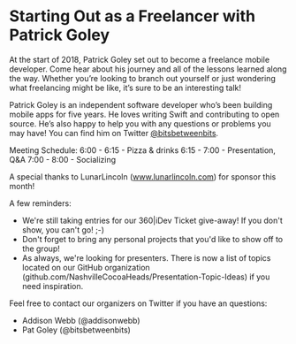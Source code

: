# Starting Out as a Freelancer with Patrick Goley

At the start of 2018, Patrick Goley set out to become a freelance mobile developer. Come hear about his journey and all of the lessons learned along the way. Whether you’re looking to branch out yourself or just wondering what freelancing might be like, it’s sure to be an interesting talk!

Patrick Goley is an independent software developer who’s been building mobile apps for five years. He loves writing Swift and contributing to open source. He’s also happy to help you with any questions or problems you may have! You can find him on Twitter [@bitsbetweenbits](https://twitter.com/bitsbetweenbits).

Meeting Schedule:
6:00 - 6:15 - Pizza & drinks
6:15 - 7:00 - Presentation, Q&A
7:00 - 8:00 - Socializing

A special thanks to LunarLincoln (www.lunarlincoln.com) for sponsor this month!

A few reminders:
- We're still taking entries for our 360|iDev Ticket give-away! If you don't show, you can't go! ;-)
- Don't forget to bring any personal projects that you'd like to show off to the group!
- As always, we're looking for presenters. There is now a list of topics located on our GitHub organization (github.com/NashvilleCocoaHeads/Presentation-Topic-Ideas) if you need inspiration.

Feel free to contact our organizers on Twitter if you have an questions:
- Addison Webb (@addisonwebb)
- Pat Goley (@bitsbetweenbits)
